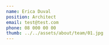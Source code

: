 ```yaml
---
name: Erica Duval
position: Architect
email: test@test.com
phone: 08 000 00 00
thumb: ../../assets/about/team/01.jpg
---
```

